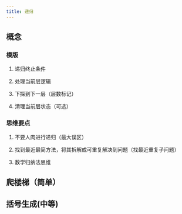 ```yaml
---
title: 递归
---
```


## 概念

### 模版

1. 递归终止条件

2. 处理当前层逻辑

3. 下探到下一层（层数标记）

4. 清理当前层状态（可选）

### 思维要点

1. 不要人肉进行递归（最大误区）

2. 找到最近最简方法，将其拆解成可重复解决到问题（找最近重复子问题）

3. 数学归纳法思维



## 爬楼梯（简单）




## 括号生成(中等)


